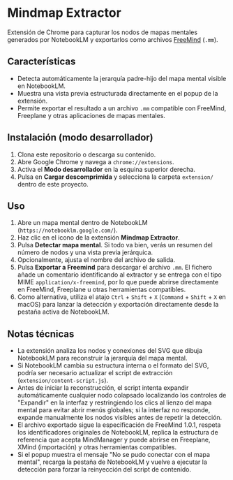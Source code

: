 # Mindmap Extractor

Extensión de Chrome para capturar los nodos de mapas mentales generados por NotebookLM y exportarlos como archivos [FreeMind](https://freemind.sourceforge.net/) (`.mm`).

## Características

- Detecta automáticamente la jerarquía padre-hijo del mapa mental visible en NotebookLM.
- Muestra una vista previa estructurada directamente en el popup de la extensión.
- Permite exportar el resultado a un archivo `.mm` compatible con FreeMind, Freeplane y otras aplicaciones de mapas mentales.

## Instalación (modo desarrollador)

1. Clona este repositorio o descarga su contenido.
2. Abre Google Chrome y navega a `chrome://extensions`.
3. Activa el **Modo desarrollador** en la esquina superior derecha.
4. Pulsa en **Cargar descomprimida** y selecciona la carpeta `extension/` dentro de este proyecto.

## Uso

1. Abre un mapa mental dentro de NotebookLM (`https://notebooklm.google.com/`).
2. Haz clic en el icono de la extensión **Mindmap Extractor**.
3. Pulsa **Detectar mapa mental**. Si todo va bien, verás un resumen del número de nodos y una vista previa jerárquica.
4. Opcionalmente, ajusta el nombre del archivo de salida.
5. Pulsa **Exportar a Freemind** para descargar el archivo `.mm`. El fichero añade un comentario identificando al extractor y se entrega con el tipo MIME `application/x-freemind`, por lo que puede abrirse directamente en FreeMind, Freeplane u otras herramientas compatibles.
6. Como alternativa, utiliza el atajo `Ctrl` + `Shift` + `X` (`Command` + `Shift` + `X` en macOS) para lanzar la detección y exportación directamente desde la pestaña activa de NotebookLM.

## Notas técnicas

- La extensión analiza los nodos y conexiones del SVG que dibuja NotebookLM para reconstruir la jerarquía del mapa mental.
- Si NotebookLM cambia su estructura interna o el formato del SVG, podría ser necesario actualizar el script de extracción (`extension/content-script.js`).
- Antes de iniciar la reconstrucción, el script intenta expandir automáticamente cualquier nodo colapsado localizando los controles de "Expandir" en la interfaz y restringiendo los clics al lienzo del mapa mental para evitar abrir menús globales; si la interfaz no responde, expande manualmente los nodos visibles antes de repetir la detección.
- El archivo exportado sigue la especificación de FreeMind 1.0.1, respeta los identificadores originales de NotebookLM, replica la estructura de referencia que acepta MindManager y puede abrirse en Freeplane, XMind (importación) y otras herramientas compatibles.
- Si el popup muestra el mensaje "No se pudo conectar con el mapa mental", recarga la pestaña de NotebookLM y vuelve a ejecutar la detección para forzar la reinyección del script de contenido.
